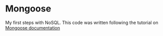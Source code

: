 # Mongoose

My first steps with NoSQL. This code was written following the tutorial on [Mongoose documentation](https://mongoosejs.com/docs/index.html)
